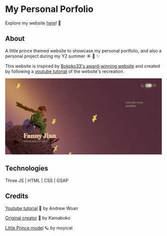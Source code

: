 # My Personal Porfolio

Explore my website [here](https://fannyjian.vercel.app/)! 🧸

## About

A little prince themed website to showcase my personal portfolio, and also a personal project during my Y2 summer ☀️ 🍃 ✨

This website is inspired by [Bokoko33's award-winning website](https://bokoko33.me/) and created by following a [youtube tutorial](https://youtu.be/rxTb9ys834w) of the website's recreation.

<div align="center"><img src="./docs/littleprince.png" alt="website screenshot" height=40%/></div>

## Technologies

Three JS | HTML | CSS | GSAP 

## Credits

[Youtube tutorial](https://youtu.be/rxTb9ys834w) 🌷 by Andrew Woan

[Original creator](https://bokoko33.me/) 💐 by Kamaboko

[Little Prince model](https://sketchfab.com/3d-models/voxel-planet-of-the-little-prince-magicavoxel-8a7cf90ac42c4ef693342404826c06ae) 🪐 by moyicat
